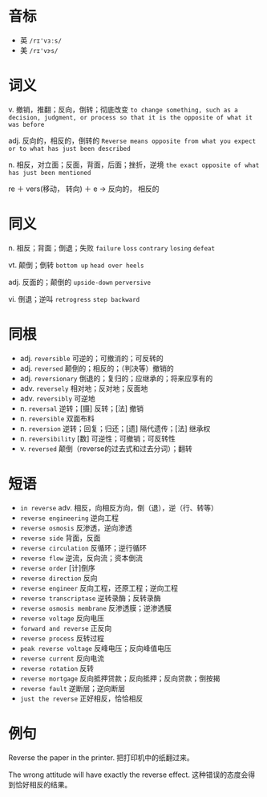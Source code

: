 # 音标

- 英 `/rɪ'vɜːs/`
- 美 `/rɪ'vɝs/`

# 词义

v. 撤销，推翻；反向，倒转；彻底改变
`to change something, such as a decision, judgment, or process so that it is the opposite of what it was before`

adj. 反向的，相反的，倒转的
`Reverse means opposite from what you expect or to what has just been described`

n. 相反，对立面；反面，背面，后面；挫折，逆境
`the exact opposite of what has just been mentioned`



re ＋ vers(移动， 转向) ＋ e → 反向的， 相反的

# 同义

n. 相反；背面；倒退；失败
`failure` `loss` `contrary` `losing` `defeat`

vt. 颠倒；倒转
`bottom up` `head over heels`

adj. 反面的；颠倒的
`upside-down` `perversive`

vi. 倒退；逆叫
`retrogress` `step backward`

# 同根

- adj. `reversible` 可逆的；可撤消的；可反转的
- adj. `reversed` 颠倒的；相反的；（判决等）撤销的
- adj. `reversionary` 倒退的；复归的；应继承的；将来应享有的
- adv. `reversely` 相对地；反对地；反面地
- adv. `reversibly` 可逆地
- n. `reversal` 逆转；[摄] 反转；[法] 撤销
- n. `reversible` 双面布料
- n. `reversion` 逆转；回复；归还；[遗] 隔代遗传；[法] 继承权
- n. `reversibility` [数] 可逆性；可撤销；可反转性
- v. `reversed` 颠倒（reverse的过去式和过去分词）；翻转

# 短语

- `in reverse` adv. 相反，向相反方向，倒（退），逆（行、转等）
- `reverse engineering` 逆向工程
- `reverse osmosis` 反渗透，逆向渗透
- `reverse side` 背面，反面
- `reverse circulation` 反循环；逆行循环
- `reverse flow` 逆流，反向流；资本倒流
- `reverse order` [计]倒序
- `reverse direction` 反向
- `reverse engineer` 反向工程，还原工程；逆向工程
- `reverse transcriptase` 逆转录酶；反转录酶
- `reverse osmosis membrane` 反渗透膜；逆渗透膜
- `reverse voltage` 反向电压
- `forward and reverse` 正反向
- `reverse process` 反转过程
- `peak reverse voltage` 反峰电压；反向峰值电压
- `reverse current` 反向电流
- `reverse rotation` 反转
- `reverse mortgage` 反向抵押贷款；反向抵押；反向贷款；倒按揭
- `reverse fault` 逆断层；逆向断层
- `just the reverse` 正好相反，恰恰相反

# 例句

Reverse the paper in the printer.
把打印机中的纸翻过来。

The wrong attitude will have exactly the reverse effect.
这种错误的态度会得到恰好相反的结果。


